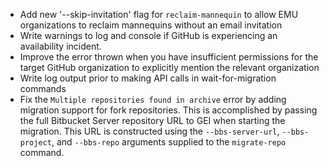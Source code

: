 - Add new '--skip-invitation' flag for `reclaim-mannequin` to allow EMU organizations to reclaim mannequins without an email invitation
- Write warnings to log and console if GitHub is experiencing an availability incident.
- Improve the error thrown when you have insufficient permissions for the target GitHub organization to explicitly mention the relevant organization
- Write log output prior to making API calls in wait-for-migration commands
- Fix the `Multiple repositories found in archive` error by adding migration support for fork repositories. This is accomplished by passing the full
  Bitbucket Server repository URL to GEI when starting the migration. This URL is constructed using the `--bbs-server-url`, `--bbs-project`, and
  `--bbs-repo` arguments supplied to the `migrate-repo` command.

